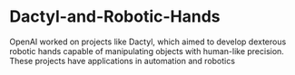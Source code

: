 # Dactyl-and-Robotic-Hands
OpenAI worked on projects like Dactyl, which aimed to develop dexterous robotic hands capable of manipulating objects with human-like precision. These projects have applications in automation and robotics
